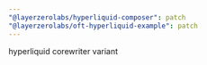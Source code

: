 ```yaml
---
"@layerzerolabs/hyperliquid-composer": patch
"@layerzerolabs/oft-hyperliquid-example": patch
---
```


hyperliquid corewriter variant
